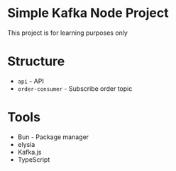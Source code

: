 # Simple Kafka Node Project

This project is for learning purposes only

# Structure

- `api` - API
- `order-consumer` - Subscribe order topic

# Tools

- Bun - Package manager
- elysia
- Kafka.js
- TypeScript

